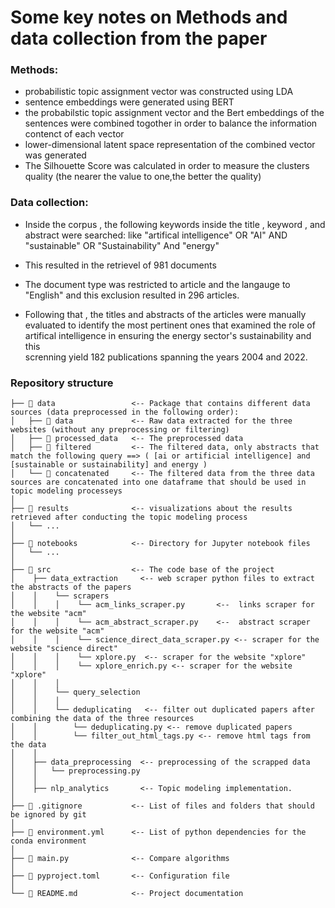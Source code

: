 # Some key notes on Methods and data collection from the paper

### Methods: 

* probabilistic topic assignment vector was constructed using LDA 
* sentence embeddings were generated using BERT
*  the probabilstic topic assignment vector and the Bert embeddings of the sentences were combined togother in 
   order to balance the information contenct of each vector
*  lower-dimensional latent space representation of the combined vector was generated
*  The Silhouette Score was calculated in order to measure the clusters quality (the nearer the value to one,the
   better the quality)
   
   
   
### Data collection: 
*  Inside the corpus , the following keywords inside the title , keyword , and abstract were searched: like 
   "artifical intelligence" OR "AI" AND "sustainable" OR "Sustainability" And "energy"
*  This resulted in the retrievel of 981 documents

*  The document type was restricted to article and the langauge to "English" and this exclusion resulted in 296 
   articles. 

*  Following that , the titles and abstracts of the articles were manually evaluated to identify the most pertinent    ones that examined the role of artifical intelligence in ensuring the energy sector's sustainability and this  
   screnning yield 182 publications spanning the years 2004 and 2022. 

 

### Repository structure

``` plain
├── 📁 data                 <-- Package that contains different data sources (data preprocessed in the following order):
│   ├── 📁 data             <-- Raw data extracted for the three websites (without any preprocessing or filtering)
│   ├── 📁 processed_data   <-- The preprocessed data 
│   ├── 📁 filtered         <-- The filtered data, only abstracts that match the following query ==> ( [ai or artificial intelligence] and [sustainable or sustainability] and energy )
│   └── 📁 concatenated     <-- The filtered data from the three data sources are concatenated into one dataframe that should be used in topic modeling processeys
│
├── 📁 results              <-- visualizations about the results retrieved after conducting the topic modeling process
│   └── ...
│
├── 📁 notebooks            <-- Directory for Jupyter notebook files
│   └── ...
│
├── 📁 src                  <-- The code base of the project
│    ├── data_extraction     <-- web scraper python files to extract the abstracts of the papers
│    │    └── scrapers
│    │    │    └── acm_links_scraper.py       <--  links scraper for the website "acm"
│    │    │    └── acm_abstract_scraper.py    <--  abstract scraper for the website "acm" 
│    │    │    └── science_direct_data_scraper.py <-- scraper for the website "science direct" 
│    │    │    └── xplore.py  <-- scraper for the website "xplore" 
│    │    │    └── xplore_enrich.py <-- scraper for the website "xplore"
│    │    │
│    │    └── query_selection
│    │    │
│    │    └── deduplicating   <-- filter out duplicated papers after combining the data of the three resources
│    │        └── deduplicating.py <-- remove duplicated papers 
│    │        └── filter_out_html_tags.py <-- remove html tags from the data
│    │
│    ├── data_preprocessing  <-- preprocessing of the scrapped data
│    │   └── preprocessing.py 
│    │
│    ├── nlp_analytics       <-- Topic modeling implementation. 
│
├── 📃 .gitignore           <-- List of files and folders that should be ignored by git
│
├── 📃 environment.yml      <-- List of python dependencies for the conda environment
│
├── 📃 main.py              <-- Compare algorithms
│
├── 📃 pyproject.toml       <-- Configuration file
│
└── 📃 README.md            <-- Project documentation
```








































